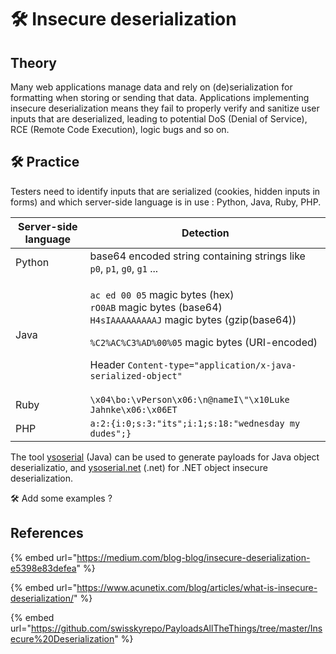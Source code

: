 # 🛠️ Insecure deserialization

## Theory

Many web applications manage data and rely on (de)serialization for formatting when storing or sending that data. Applications implementing insecure deserialization means they fail to properly verify and sanitize user inputs that are deserialized, leading to potential DoS (Denial of Service), RCE (Remote Code Execution), logic bugs and so on.

## 🛠️ Practice

Testers need to identify inputs that are serialized (cookies, hidden inputs in forms) and which server-side language is in use : Python, Java, Ruby, PHP.

| Server-side language | Detection                                                                                                                                                                                                                                                                                            |
| -------------------- | ---------------------------------------------------------------------------------------------------------------------------------------------------------------------------------------------------------------------------------------------------------------------------------------------------- |
| Python               | base64 encoded string containing strings like `p0`, `p1`, `g0`, `g1` ...                                                                                                                                                                                                                             |
| Java                 | <p><code>ac ed 00 05</code> magic bytes (hex)<br><code>rO0AB</code> magic bytes (base64)<br><code>H4sIAAAAAAAAAJ</code> magic bytes (gzip(base64))</p><p><code>%C2%AC%C3%AD%00%05</code> magic bytes (URI-encoded)</p><p>Header <code>Content-type="application/x-java-serialized-object"</code></p> |
| Ruby                 | `\x04\bo:\vPerson\x06:\n@nameI\"\x10Luke Jahnke\x06:\x06ET`                                                                                                                                                                                                                                          |
| PHP                  | `a:2:{i:0;s:3:"its";i:1;s:18:"wednesday my dudes";}`                                                                                                                                                                                                                                                 |

The tool [ysoserial](https://github.com/frohoff/ysoserial) (Java) can be used to generate payloads for Java object deserializatio, and [ysoserial.net](https://github.com/pwntester/ysoserial.net) (.net) for .NET object insecure deserialization.

🛠️ Add some examples ?

## References

{% embed url="https://medium.com/blog-blog/insecure-deserialization-e5398e83defea" %}

{% embed url="https://www.acunetix.com/blog/articles/what-is-insecure-deserialization/" %}

{% embed url="https://github.com/swisskyrepo/PayloadsAllTheThings/tree/master/Insecure%20Deserialization" %}
